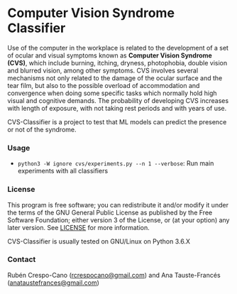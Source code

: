 # Computer Vision Syndrome Classifier

Use of the computer in the workplace is related to the development of a set of ocular and visual symptoms known as **Computer Vision Syndrome (CVS)**, which include burning, itching, dryness, photophobia, double vision and blurred vision, among other symptoms. CVS involves several mechanisms not only related to the damage of the ocular surface and the tear film, but also to the possible overload of accommodation and convergence when doing some specific tasks which normally hold high visual and cognitive demands. The probability of developing CVS increases with length of exposure, with not taking rest periods and with years of use.

CVS-Classifier is a project to test that ML models can predict the presence or not of the syndrome.


### Usage
- `python3 -W ignore cvs/experiments.py --n 1 --verbose`: Run main experiments with all classifiers


### License
This program is free software; you can redistribute it and/or modify it under the terms of the GNU General Public License as published by the Free Software Foundation; either version 3 of the License, or (at your option) any later version. See [LICENSE](LICENSE) for more information.

CVS-Classifier is usually tested on GNU/Linux on Python 3.6.X


### Contact
Rubén Crespo-Cano (rcrespocano@gmail.com) and Ana Tauste-Francés (anataustefrances@gmail.com)


